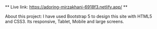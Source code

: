 **  Live link: https://adoring-mirzakhani-6918f3.netlify.app/ **

About this project: 
I have used Bootstrap 5 to design this site with HTML5 and CSS3.
Its responsive, Tablet, Mobile and large screens.

